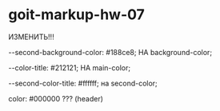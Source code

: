 # goit-markup-hw-07

ИЗМЕНИТЬ!!!

--second-background-color: #188ce8; НА background-color;

--color-title: #212121; НА main-color;

--second-color-title: #ffffff; на second-color;

color: #000000 ??? (header)
